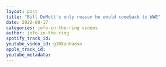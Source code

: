 ```yaml
---
layout: post
title: "Bill DeMott's only reason he would comeback to WWE"
date: 2022-08-17
categories: jofo-in-the-ring videos
author: jofo-in-the-ring
spotify_track_id: 
youtube_video_id: g1RXunHaoso
apple_track_id: 
youtube_metadata: 
---
```


